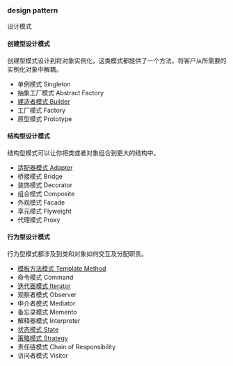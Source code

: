 ### design pattern
设计模式

#### 创建型设计模式
创建型模式设计到将对象实例化，这类模式都提供了一个方法，将客户从所需要的实例化对象中解耦。
- 单例模式 Singleton
- 抽象工厂模式 Abstract Factory
- [建造者模式 Builder](https://github.com/yuechang/designPatterns/blob/master/src/com/yc/pattern/builder/builder.md#builder-pattern)
- 工厂模式 Factory
- 原型模式 Prototype

#### 结构型设计模式
结构型模式可以让你把类或者对象组合到更大的结构中。
- [适配器模式 Adapter](https://github.com/yuechang/designPatterns/blob/master/src/com/yc/pattern/adapter/adapter.md#adapter-pattern)
- 桥接模式 Bridge
- 装饰模式 Decorator
- 组合模式 Composite
- 外观模式 Facade
- 享元模式 Flyweight
- 代理模式 Proxy

#### 行为型设计模式
行为型模式都涉及到类和对象如何交互及分配职责。
- [模板方法模式 Template Method](https://github.com/yuechang/designPatterns/blob/master/src/com/yc/pattern/template/template.md#template-pattern)
- 命令模式 Command
- [迭代器模式 Iterator](https://github.com/yuechang/designPatterns/blob/master/src/com/yc/pattern/iterator/iterator.md#iterator-pattern)
- 观察者模式 Observer
- 中介者模式 Mediator
- 备忘录模式 Memento
- 解释器模式 Interpreter
- [状态模式 State](https://github.com/yuechang/designPatterns/blob/master/src/com/yc/pattern/state/state.md#state-pattern)
- [策略模式 Strategy](https://github.com/yuechang/designPatterns/blob/master/src/com/yc/pattern/strategy/strategy.md)
- 责任链模式 Chain of Responsibility
- 访问者模式 Visitor
